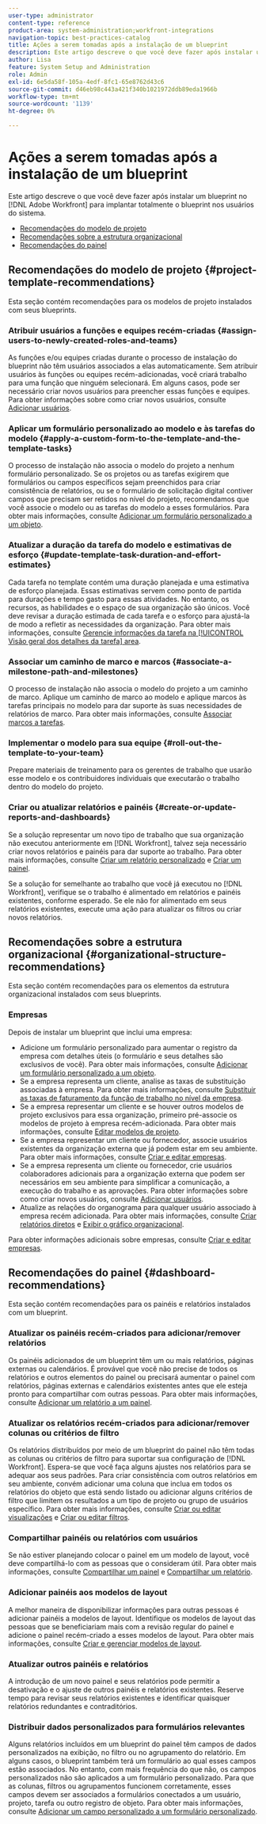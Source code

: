 ```yaml
---
user-type: administrator
content-type: reference
product-area: system-administration;workfront-integrations
navigation-topic: best-practices-catalog
title: Ações a serem tomadas após a instalação de um blueprint
description: Este artigo descreve o que você deve fazer após instalar um blueprint no [!DNL Adobe Workfront] para implantar totalmente o blueprint nos usuários do sistema.
author: Lisa
feature: System Setup and Administration
role: Admin
exl-id: 6e5da58f-105a-4edf-8fc1-65e8762d43c6
source-git-commit: d46eb98c443a421f340b1021972ddb89eda1966b
workflow-type: tm+mt
source-wordcount: '1139'
ht-degree: 0%

---
```


# Ações a serem tomadas após a instalação de um blueprint

Este artigo descreve o que você deve fazer após instalar um blueprint no [!DNL Adobe Workfront] para implantar totalmente o blueprint nos usuários do sistema.

* [Recomendações do modelo de projeto](#project-template-recommendations)
* [Recomendações sobre a estrutura organizacional](#organizational-structure-recommendations)
* [Recomendações do painel](#dashboard-recommendations)

## Recomendações do modelo de projeto {#project-template-recommendations}

Esta seção contém recomendações para os modelos de projeto instalados com seus blueprints.

### Atribuir usuários a funções e equipes recém-criadas {#assign-users-to-newly-created-roles-and-teams}

As funções e/ou equipes criadas durante o processo de instalação do blueprint não têm usuários associados a elas automaticamente. Sem atribuir usuários às funções ou equipes recém-adicionadas, você criará trabalho para uma função que ninguém selecionará. Em alguns casos, pode ser necessário criar novos usuários para preencher essas funções e equipes. Para obter informações sobre como criar novos usuários, consulte [Adicionar usuários](../../administration-and-setup/add-users/create-and-manage-users/add-users.md).

### Aplicar um formulário personalizado ao modelo e às tarefas do modelo {#apply-a-custom-form-to-the-template-and-the-template-tasks}

O processo de instalação não associa o modelo do projeto a nenhum formulário personalizado. Se os projetos ou as tarefas exigirem que formulários ou campos específicos sejam preenchidos para criar consistência de relatórios, ou se o formulário de solicitação digital contiver campos que precisam ser retidos no nível do projeto, recomendamos que você associe o modelo ou as tarefas do modelo a esses formulários. Para obter mais informações, consulte [Adicionar um formulário personalizado a um objeto](../../workfront-basics/work-with-custom-forms/add-a-custom-form-to-an-object.md).

### Atualizar a duração da tarefa do modelo e estimativas de esforço {#update-template-task-duration-and-effort-estimates}

Cada tarefa no template contém uma duração planejada e uma estimativa de esforço planejada. Essas estimativas servem como ponto de partida para durações e tempo gasto para essas atividades. No entanto, os recursos, as habilidades e o espaço de sua organização são únicos. Você deve revisar a duração estimada de cada tarefa e o esforço para ajustá-la de modo a refletir as necessidades da organização. Para obter mais informações, consulte [Gerencie informações da tarefa na [!UICONTROL Visão geral dos detalhes da tarefa] area](../../manage-work/tasks/manage-tasks/task-information-in-overview.md).

### Associar um caminho de marco e marcos {#associate-a-milestone-path-and-milestones}

O processo de instalação não associa o modelo do projeto a um caminho de marco. Aplique um caminho de marco ao modelo e aplique marcos às tarefas principais no modelo para dar suporte às suas necessidades de relatórios de marco. Para obter mais informações, consulte [Associar marcos a tarefas](../../manage-work/tasks/manage-tasks/associate-milestones-with-tasks.md).

### Implementar o modelo para sua equipe {#roll-out-the-template-to-your-team}

Prepare materiais de treinamento para os gerentes de trabalho que usarão esse modelo e os contribuidores individuais que executarão o trabalho dentro do modelo do projeto.

### Criar ou atualizar relatórios e painéis {#create-or-update-reports-and-dashboards}

Se a solução representar um novo tipo de trabalho que sua organização não executou anteriormente em [!DNL Workfront], talvez seja necessário criar novos relatórios e painéis para dar suporte ao trabalho. Para obter mais informações, consulte [Criar um relatório personalizado](../../reports-and-dashboards/reports/creating-and-managing-reports/create-custom-report.md) e [Criar um painel](../../reports-and-dashboards/dashboards/creating-and-managing-dashboards/create-dashboard.md).

Se a solução for semelhante ao trabalho que você já executou no [!DNL Workfront], verifique se o trabalho é alimentado em relatórios e painéis existentes, conforme esperado. Se ele não for alimentado em seus relatórios existentes, execute uma ação para atualizar os filtros ou criar novos relatórios.

## Recomendações sobre a estrutura organizacional {#organizational-structure-recommendations}

Esta seção contém recomendações para os elementos da estrutura organizacional instalados com seus blueprints.

### Empresas

Depois de instalar um blueprint que inclui uma empresa:

* Adicione um formulário personalizado para aumentar o registro da empresa com detalhes úteis (o formulário e seus detalhes são exclusivos de você). Para obter mais informações, consulte [Adicionar um formulário personalizado a um objeto](../../workfront-basics/work-with-custom-forms/add-a-custom-form-to-an-object.md).
* Se a empresa representa um cliente, analise as taxas de substituição associadas à empresa. Para obter mais informações, consulte [Substituir as taxas de faturamento da função de trabalho no nível da empresa](../../administration-and-setup/set-up-workfront/organizational-setup/override-job-role-billing-rates-company-level.md).
* Se a empresa representar um cliente e se houver outros modelos de projeto exclusivos para essa organização, primeiro pré-associe os modelos de projeto à empresa recém-adicionada. Para obter mais informações, consulte [Editar modelos de projeto](../../manage-work/projects/create-and-manage-templates/edit-templates.md).
* Se a empresa representar um cliente ou fornecedor, associe usuários existentes da organização externa que já podem estar em seu ambiente. Para obter mais informações, consulte [Criar e editar empresas](../../administration-and-setup/set-up-workfront/organizational-setup/create-and-edit-companies.md).
* Se a empresa representa um cliente ou fornecedor, crie usuários colaboradores adicionais para a organização externa que podem ser necessários em seu ambiente para simplificar a comunicação, a execução do trabalho e as aprovações. Para obter informações sobre como criar novos usuários, consulte [Adicionar usuários](../../administration-and-setup/add-users/create-and-manage-users/add-users.md).
* Atualize as relações do organograma para qualquer usuário associado à empresa recém adicionada. Para obter mais informações, consulte [Criar relatórios diretos](../../administration-and-setup/add-users/create-and-manage-users/create-direct-reports.md) e [Exibir o gráfico organizacional](../../people-teams-and-groups/work-directly-with-others/view-the-org-chart.md).

Para obter informações adicionais sobre empresas, consulte [Criar e editar empresas](../../administration-and-setup/set-up-workfront/organizational-setup/create-and-edit-companies.md).

## Recomendações do painel {#dashboard-recommendations}

Esta seção contém recomendações para os painéis e relatórios instalados com um blueprint.

### Atualizar os painéis recém-criados para adicionar/remover relatórios

Os painéis adicionados de um blueprint têm um ou mais relatórios, páginas externas ou calendários. É provável que você não precise de todos os relatórios e outros elementos do painel ou precisará aumentar o painel com relatórios, páginas externas e calendários existentes antes que ele esteja pronto para compartilhar com outras pessoas. Para obter mais informações, consulte [Adicionar um relatório a um painel](/help/quicksilver/reports-and-dashboards/dashboards/creating-and-managing-dashboards/add-report-dashboard.md).

### Atualizar os relatórios recém-criados para adicionar/remover colunas ou critérios de filtro

Os relatórios distribuídos por meio de um blueprint do painel não têm todas as colunas ou critérios de filtro para suportar sua configuração de [!DNL Workfront]. Espera-se que você faça alguns ajustes nos relatórios para se adequar aos seus padrões. Para criar consistência com outros relatórios em seu ambiente, convém adicionar uma coluna que inclua em todos os relatórios do objeto que está sendo listado ou adicionar alguns critérios de filtro que limitem os resultados a um tipo de projeto ou grupo de usuários específico. Para obter mais informações, consulte [Criar ou editar visualizações](/help/quicksilver/reports-and-dashboards/reports/reporting-elements/create-edit-views.md) e [Criar ou editar filtros](/help/quicksilver/reports-and-dashboards/reports/reporting-elements/create-filters.md).

### Compartilhar painéis ou relatórios com usuários

Se não estiver planejando colocar o painel em um modelo de layout, você deve compartilhá-lo com as pessoas que o consideram útil. Para obter mais informações, consulte [Compartilhar um painel](/help/quicksilver/reports-and-dashboards/dashboards/creating-and-managing-dashboards/share-dashboard.md) e [Compartilhar um relatório](/help/quicksilver/reports-and-dashboards/reports/creating-and-managing-reports/share-report.md).

### Adicionar painéis aos modelos de layout

A melhor maneira de disponibilizar informações para outras pessoas é adicionar painéis a modelos de layout. Identifique os modelos de layout das pessoas que se beneficiariam mais com a revisão regular do painel e adicione o painel recém-criado a esses modelos de layout. Para obter mais informações, consulte [Criar e gerenciar modelos de layout](/help/quicksilver/administration-and-setup/customize-workfront/use-layout-templates/create-and-manage-layout-templates.md).

### Atualizar outros painéis e relatórios

A introdução de um novo painel e seus relatórios pode permitir a desativação e o ajuste de outros painéis e relatórios existentes. Reserve tempo para revisar seus relatórios existentes e identificar quaisquer relatórios redundantes e contraditórios.

### Distribuir dados personalizados para formulários relevantes

Alguns relatórios incluídos em um blueprint do painel têm campos de dados personalizados na exibição, no filtro ou no agrupamento do relatório. Em alguns casos, o blueprint também terá um formulário ao qual esses campos estão associados. No entanto, com mais frequência do que não, os campos personalizados não são aplicados a um formulário personalizado. Para que as colunas, filtros ou agrupamentos funcionem corretamente, esses campos devem ser associados a formulários conectados a um usuário, projeto, tarefa ou outro registro de objeto. Para obter mais informações, consulte [Adicionar um campo personalizado a um formulário personalizado](/help/quicksilver/administration-and-setup/customize-workfront/create-manage-custom-forms/add-a-custom-field-to-a-custom-form.md).
